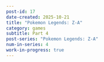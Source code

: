 ```yaml
---
post-id: 17
date-created: 2025-10-21
title: "Pokemon Legends: Z-A"
category: games
subtitle: Part 4
post-series: "Pokemon Legends: Z-A"
num-in-series: 4
work-in-progress: true
---
```

